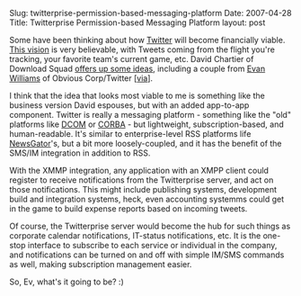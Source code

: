 Slug: twitterprise-permission-based-messaging-platform
Date: 2007-04-28
Title: Twitterprise Permission-based Messaging Platform
layout: post

Some have been thinking about how [Twitter](http://twitter.com) will become financially viable. [This vision](http://www.mdoeff.com/blog/2007/03/21/the-future-of-twitter/) is very believable, with Tweets coming from the flight you&#39;re tracking, your favorite team&#39;s current game, etc. David Chartier of Download Squad [offers up some ideas](http://www.downloadsquad.com/2007/04/25/six-ways-twitter-can-make-money/), including a couple from [Evan Williams](http://www.evhead.com/) of Obvious Corp/Twitter [[via](http://ma.gnolia.com/people/factoryjoe)].

I think that the idea that looks most viable to me is something like the business version David espouses, but with an added app-to-app component. Twitter is really a messaging platform - something like the &quot;old&quot; platforms like [DCOM](http://en.wikipedia.org/wiki/DCOM) or [CORBA](http://en.wikipedia.org/wiki/CORBA) - but lightweight, subscription-based, and human-readable. It&#39;s similar to enterprise-level RSS platforms life [NewsGator](http://www.newsgator.com/enterprise.aspx)&#39;s, but a bit more loosely-coupled, and it has the benefit of the SMS/IM integration in addition to RSS.

With the XMMP integration, any application with an XMPP client could register to receive notifications from the Twitterprise server, and act on those notifications. This might include publishing systems, development build and integration systems, heck, even accounting systemms could get in the game to build expense reports based on incoming tweets.

Of course, the Twitterprise server would become the hub for such things as corporate calendar notifications,  IT-status notifications, etc. It is the one-stop interface to subscribe to each service or individual in the company, and notifications can be turned on and off with simple IM/SMS commands as well, making subscription management easier.

So, Ev, what&#39;s it going to be? :)
